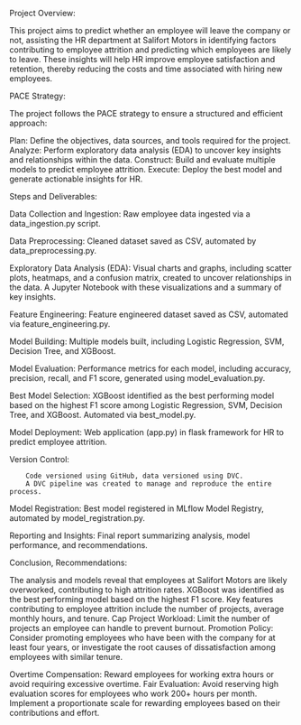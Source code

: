 Project Overview:

This project aims to predict whether an employee will leave the company or not, assisting the HR department at Salifort Motors in identifying factors contributing to employee attrition and predicting which employees are likely to leave. These insights will help HR improve employee satisfaction and retention, thereby reducing the costs and time associated with hiring new employees.


PACE Strategy:

The project follows the PACE strategy to ensure a structured and efficient approach:

Plan: Define the objectives, data sources, and tools required for the project.
Analyze: Perform exploratory data analysis (EDA) to uncover key insights and relationships within the data.
Construct: Build and evaluate multiple models to predict employee attrition.
Execute: Deploy the best model and generate actionable insights for HR.



Steps and Deliverables:

 Data Collection and Ingestion: Raw employee data ingested via a data_ingestion.py script.

 Data Preprocessing: Cleaned dataset saved as CSV, automated by data_preprocessing.py.

 Exploratory Data Analysis (EDA): Visual charts and graphs, including scatter plots, heatmaps, and a confusion matrix, created to uncover relationships in the data. A Jupyter Notebook with these visualizations and a summary of key insights.

 Feature Engineering: Feature engineered dataset saved as CSV, automated via feature_engineering.py.

 Model Building: Multiple models built, including Logistic Regression, SVM, Decision Tree, and XGBoost.

 Model Evaluation: Performance metrics for each model, including accuracy, precision, recall, and F1 score, generated using model_evaluation.py.

 Best Model Selection: XGBoost identified as the best performing model based on the highest F1 score among Logistic Regression, SVM, Decision Tree, and XGBoost. Automated via best_model.py.


 Model Deployment: 
         Web application (app.py)  in flask framework for HR to predict employee attrition.

 Version Control: 
 
        Code versioned using GitHub, data versioned using DVC. 
        A DVC pipeline was created to manage and reproduce the entire process.
        
 Model Registration:
 Best model registered in MLflow Model Registry, automated by model_registration.py.


 Reporting and Insights: 
        Final report summarizing analysis, model performance, and recommendations.

Conclusion, Recommendations: 

 The analysis and models reveal that employees at Salifort Motors are likely overworked, contributing to high attrition rates. XGBoost was identified as the best performing model based on the highest F1 score. Key features contributing to employee attrition include the number of projects, average monthly hours, and tenure.
 Cap Project Workload: Limit the number of projects an employee can handle to prevent burnout.
 Promotion Policy: Consider promoting employees who have been with the company for at least four years, or investigate the root causes of dissatisfaction among employees with similar tenure.

 Overtime Compensation: Reward employees for working extra hours or avoid requiring excessive overtime.
Fair Evaluation: Avoid reserving high evaluation scores for employees who work 200+ hours per month. Implement a proportionate scale for rewarding employees based on their contributions and effort.

